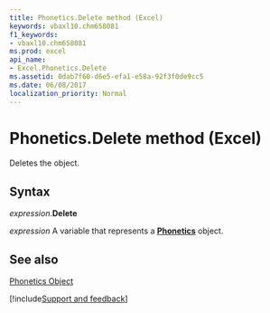 ```yaml
---
title: Phonetics.Delete method (Excel)
keywords: vbaxl10.chm658081
f1_keywords:
- vbaxl10.chm658081
ms.prod: excel
api_name:
- Excel.Phonetics.Delete
ms.assetid: 0dab7f60-d6e5-efa1-e58a-92f3f0de9cc5
ms.date: 06/08/2017
localization_priority: Normal
---
```



# Phonetics.Delete method (Excel)

Deletes the object.


## Syntax

_expression_.**Delete**

_expression_ A variable that represents a **[Phonetics](Excel.Phonetics.md)** object.


## See also


[Phonetics Object](Excel.Phonetics.md)

[!include[Support and feedback](~/includes/feedback-boilerplate.md)]